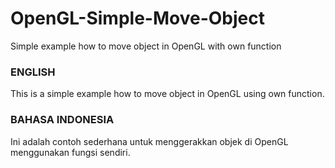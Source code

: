 # OpenGL-Simple-Move-Object
Simple example how to move object in OpenGL with own function

### ENGLISH ###
This is a simple example how to move object in OpenGL using own function. 

### BAHASA INDONESIA ###
Ini adalah contoh sederhana untuk menggerakkan objek di OpenGL menggunakan fungsi sendiri.
